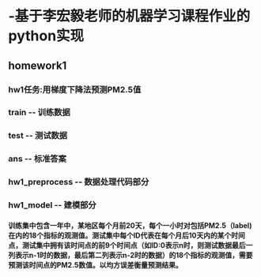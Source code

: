 # -基于李宏毅老师的机器学习课程作业的python实现

## homework1
### hw1任务:用梯度下降法预测PM2.5值
### train -- 训练数据
### test -- 测试数据
### ans -- 标准答案
### hw1_preprocess -- 数据处理代码部分
### hw1_model -- 建模部分

#### 训练集中包含一年中，某地区每个月前20天，每个一小时对包括PM2.5（label)在内的18个指标的观测值。测试集中每个ID代表在每个月后10天内的某个时间点，测试集中拥有该时间点的前9个时间点（如ID:0表示n时，则测试数据最后一列表示n-1时的数据，最后第二列表示n-2时的数据）的18个指标的观测值，需要预测该时间点的PM2.5数值。以均方误差衡量预测结果。
